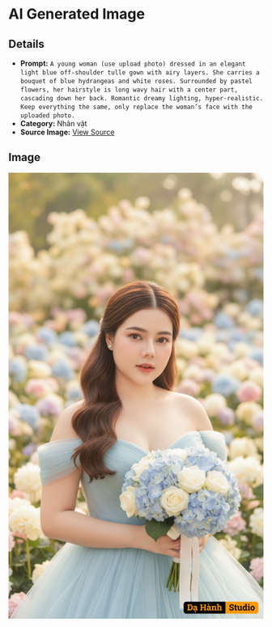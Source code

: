 # AI Generated Image

## Details
- **Prompt:** `A young woman (use upload photo) dressed in an elegant light blue off-shoulder tulle gown with airy layers. She carries a bouquet of blue hydrangeas and white roses. Surrounded by pastel flowers, her hairstyle is long wavy hair with a center part, cascading down her back. Romantic dreamy lighting, hyper-realistic. Keep everything the same, only replace the woman’s face with the uploaded photo.
`
- **Category:** Nhân vật
- **Source Image:** [View Source](https://raw.githubusercontent.com/lenzcomvth/ImageLibrary/main/Female.png)

## Image
![AI Generated Image](./image-2025-10-04T08-07-16-460Z.png)